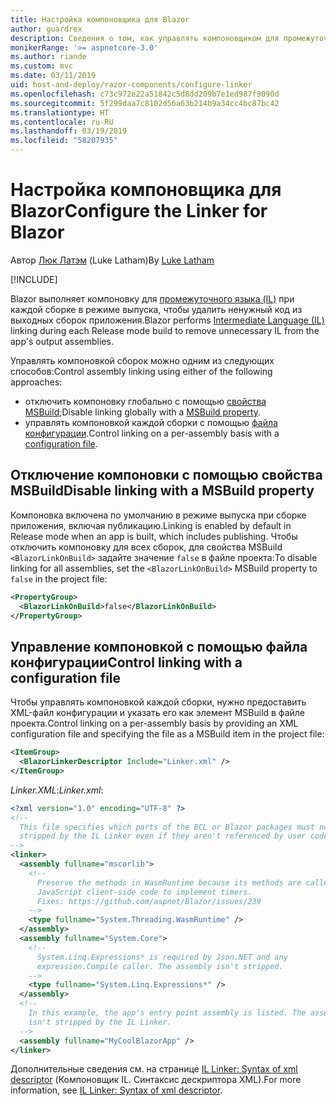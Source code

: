 ```yaml
---
title: Настройка компоновщика для Blazor
author: guardrex
description: Сведения о том, как управлять компоновщиком для промежуточного языка (IL) при создании приложения Blazor.
monikerRange: '>= aspnetcore-3.0'
ms.author: riande
ms.custom: mvc
ms.date: 03/11/2019
uid: host-and-deploy/razor-components/configure-linker
ms.openlocfilehash: c73c972e22a51842c5d8dd209b7e1ed987f9090d
ms.sourcegitcommit: 5f299daa7c8102d56a63b214b9a34cc4bc87bc42
ms.translationtype: HT
ms.contentlocale: ru-RU
ms.lasthandoff: 03/19/2019
ms.locfileid: "58207935"
---
```

# <a name="configure-the-linker-for-blazor"></a><span data-ttu-id="96495-103">Настройка компоновщика для Blazor</span><span class="sxs-lookup"><span data-stu-id="96495-103">Configure the Linker for Blazor</span></span>

<span data-ttu-id="96495-104">Автор [Люк Латэм](https://github.com/guardrex) (Luke Latham)</span><span class="sxs-lookup"><span data-stu-id="96495-104">By [Luke Latham](https://github.com/guardrex)</span></span>

[!INCLUDE[](~/includes/razor-components-preview-notice.md)]

<span data-ttu-id="96495-105">Blazor выполняет компоновку для [промежуточного языка (IL)](/dotnet/standard/managed-code#intermediate-language--execution) при каждой сборке в режиме выпуска, чтобы удалить ненужный код из выходных сборок приложения.</span><span class="sxs-lookup"><span data-stu-id="96495-105">Blazor performs [Intermediate Language (IL)](/dotnet/standard/managed-code#intermediate-language--execution) linking during each Release mode build to remove unnecessary IL from the app's output assemblies.</span></span>

<span data-ttu-id="96495-106">Управлять компоновкой сборок можно одним из следующих способов:</span><span class="sxs-lookup"><span data-stu-id="96495-106">Control assembly linking using either of the following approaches:</span></span>

* <span data-ttu-id="96495-107">отключить компоновку глобально с помощью [свойства MSBuild](#disable-linking-with-a-msbuild-property);</span><span class="sxs-lookup"><span data-stu-id="96495-107">Disable linking globally with a [MSBuild property](#disable-linking-with-a-msbuild-property).</span></span>
* <span data-ttu-id="96495-108">управлять компоновкой каждой сборки с помощью [файла конфигурации](#control-linking-with-a-configuration-file).</span><span class="sxs-lookup"><span data-stu-id="96495-108">Control linking on a per-assembly basis with a [configuration file](#control-linking-with-a-configuration-file).</span></span>

## <a name="disable-linking-with-a-msbuild-property"></a><span data-ttu-id="96495-109">Отключение компоновки с помощью свойства MSBuild</span><span class="sxs-lookup"><span data-stu-id="96495-109">Disable linking with a MSBuild property</span></span>

<span data-ttu-id="96495-110">Компоновка включена по умолчанию в режиме выпуска при сборке приложения, включая публикацию.</span><span class="sxs-lookup"><span data-stu-id="96495-110">Linking is enabled by default in Release mode when an app is built, which includes publishing.</span></span> <span data-ttu-id="96495-111">Чтобы отключить компоновку для всех сборок, для свойства MSBuild `<BlazorLinkOnBuild>` задайте значение `false` в файле проекта:</span><span class="sxs-lookup"><span data-stu-id="96495-111">To disable linking for all assemblies, set the `<BlazorLinkOnBuild>` MSBuild property to `false` in the project file:</span></span>

```xml
<PropertyGroup>
  <BlazorLinkOnBuild>false</BlazorLinkOnBuild>
</PropertyGroup>
```

## <a name="control-linking-with-a-configuration-file"></a><span data-ttu-id="96495-112">Управление компоновкой с помощью файла конфигурации</span><span class="sxs-lookup"><span data-stu-id="96495-112">Control linking with a configuration file</span></span>

<span data-ttu-id="96495-113">Чтобы управлять компоновкой каждой сборки, нужно предоставить XML-файл конфигурации и указать его как элемент MSBuild в файле проекта.</span><span class="sxs-lookup"><span data-stu-id="96495-113">Control linking on a per-assembly basis by providing an XML configuration file and specifying the file as a MSBuild item in the project file:</span></span>

```xml
<ItemGroup>
  <BlazorLinkerDescriptor Include="Linker.xml" />
</ItemGroup>
```

<span data-ttu-id="96495-114">*Linker.XML*:</span><span class="sxs-lookup"><span data-stu-id="96495-114">*Linker.xml*:</span></span>

```xml
<?xml version="1.0" encoding="UTF-8" ?>
<!--
  This file specifies which parts of the BCL or Blazor packages must not be
  stripped by the IL Linker even if they aren't referenced by user code.
-->
<linker>
  <assembly fullname="mscorlib">
    <!--
      Preserve the methods in WasmRuntime because its methods are called by 
      JavaScript client-side code to implement timers.
      Fixes: https://github.com/aspnet/Blazor/issues/239
    -->
    <type fullname="System.Threading.WasmRuntime" />
  </assembly>
  <assembly fullname="System.Core">
    <!--
      System.Linq.Expressions* is required by Json.NET and any 
      expression.Compile caller. The assembly isn't stripped.
    -->
    <type fullname="System.Linq.Expressions*" />
  </assembly>
  <!--
    In this example, the app's entry point assembly is listed. The assembly
    isn't stripped by the IL Linker.
  -->
  <assembly fullname="MyCoolBlazorApp" />
</linker>
```

<span data-ttu-id="96495-115">Дополнительные сведения см. на странице [IL Linker: Syntax of xml descriptor](https://github.com/mono/linker/blob/master/src/linker/README.md#syntax-of-xml-descriptor) (Компоновщик IL. Синтаксис дескриптора XML).</span><span class="sxs-lookup"><span data-stu-id="96495-115">For more information, see [IL Linker: Syntax of xml descriptor](https://github.com/mono/linker/blob/master/src/linker/README.md#syntax-of-xml-descriptor).</span></span>

